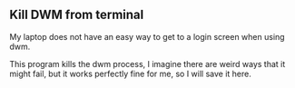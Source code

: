 ## Kill DWM from terminal

My laptop does not have an easy way to get to a login screen when using dwm.

This program kills the dwm process, I imagine there are weird ways that it might fail, but it works perfectly fine for me, so I will save it here.
